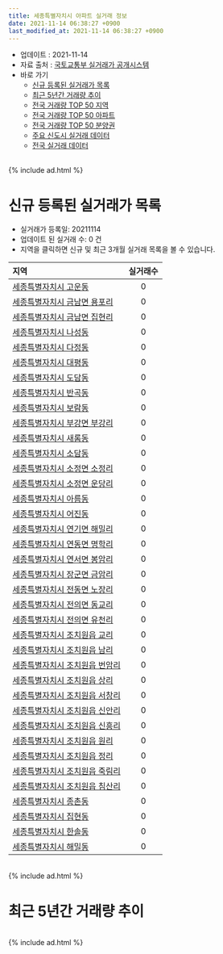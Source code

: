 ```yaml
---
title: 세종특별자치시 아파트 실거래 정보
date: 2021-11-14 06:38:27 +0900
last_modified_at: 2021-11-14 06:38:27 +0900
---
```


* 업데이트 : 2021-11-14
* 자료 출처 : [국토교통부 실거래가 공개시스템](http://rt.molit.go.kr)
* 바로 가기
    * [신규 등록된 실거래가 목록](#신규-등록된-실거래가-목록)
    * [최근 5년간 거래량 추이](#최근-5년간-거래량-추이)
    * [전국 거래량 TOP 50 지역](https://inasie.github.io/apt-trade-info/최근-3개월-전국에서-가장-거래가-많이-발생한-지역)
    * [전국 거래량 TOP 50 아파트](https://inasie.github.io/apt-trade-info/최근-3개월-전국에서-가장-거래가-많이-발생한-아파트)
    * [전국 거래량 TOP 50 분양권](https://inasie.github.io/apt-trade-info/최근-3개월-전국에서-가장-거래가-많이-발생한-분양권)
    * [주요 신도시 실거래 데이터](https://inasie.github.io/apt-trade-info/주요-신도시)
    * [전국 실거래 데이터](https://inasie.github.io/apt-trade-info/전국)

<br>
{% include ad.html %}
<br>

# 신규 등록된 실거래가 목록
* 실거래가 등록일: 20211114
* 업데이트 된 실거래 수: 0 건
* 지역을 클릭하면 신규 및 최근 3개월 실거래 목록을 볼 수 있습니다.


|지역|실거래수|
|:---|:---:|
|[세종특별자치시 고운동](https://inasie.github.io/apt-trade-info/세종특별자치시-고운동)|0|
|[세종특별자치시 금남면 용포리](https://inasie.github.io/apt-trade-info/세종특별자치시-금남면-용포리)|0|
|[세종특별자치시 금남면 집현리](https://inasie.github.io/apt-trade-info/세종특별자치시-금남면-집현리)|0|
|[세종특별자치시 나성동](https://inasie.github.io/apt-trade-info/세종특별자치시-나성동)|0|
|[세종특별자치시 다정동](https://inasie.github.io/apt-trade-info/세종특별자치시-다정동)|0|
|[세종특별자치시 대평동](https://inasie.github.io/apt-trade-info/세종특별자치시-대평동)|0|
|[세종특별자치시 도담동](https://inasie.github.io/apt-trade-info/세종특별자치시-도담동)|0|
|[세종특별자치시 반곡동](https://inasie.github.io/apt-trade-info/세종특별자치시-반곡동)|0|
|[세종특별자치시 보람동](https://inasie.github.io/apt-trade-info/세종특별자치시-보람동)|0|
|[세종특별자치시 부강면 부강리](https://inasie.github.io/apt-trade-info/세종특별자치시-부강면-부강리)|0|
|[세종특별자치시 새롬동](https://inasie.github.io/apt-trade-info/세종특별자치시-새롬동)|0|
|[세종특별자치시 소담동](https://inasie.github.io/apt-trade-info/세종특별자치시-소담동)|0|
|[세종특별자치시 소정면 소정리](https://inasie.github.io/apt-trade-info/세종특별자치시-소정면-소정리)|0|
|[세종특별자치시 소정면 운당리](https://inasie.github.io/apt-trade-info/세종특별자치시-소정면-운당리)|0|
|[세종특별자치시 아름동](https://inasie.github.io/apt-trade-info/세종특별자치시-아름동)|0|
|[세종특별자치시 어진동](https://inasie.github.io/apt-trade-info/세종특별자치시-어진동)|0|
|[세종특별자치시 연기면 해밀리](https://inasie.github.io/apt-trade-info/세종특별자치시-연기면-해밀리)|0|
|[세종특별자치시 연동면 명학리](https://inasie.github.io/apt-trade-info/세종특별자치시-연동면-명학리)|0|
|[세종특별자치시 연서면 봉암리](https://inasie.github.io/apt-trade-info/세종특별자치시-연서면-봉암리)|0|
|[세종특별자치시 장군면 금암리](https://inasie.github.io/apt-trade-info/세종특별자치시-장군면-금암리)|0|
|[세종특별자치시 전동면 노장리](https://inasie.github.io/apt-trade-info/세종특별자치시-전동면-노장리)|0|
|[세종특별자치시 전의면 동교리](https://inasie.github.io/apt-trade-info/세종특별자치시-전의면-동교리)|0|
|[세종특별자치시 전의면 유천리](https://inasie.github.io/apt-trade-info/세종특별자치시-전의면-유천리)|0|
|[세종특별자치시 조치원읍 교리](https://inasie.github.io/apt-trade-info/세종특별자치시-조치원읍-교리)|0|
|[세종특별자치시 조치원읍 남리](https://inasie.github.io/apt-trade-info/세종특별자치시-조치원읍-남리)|0|
|[세종특별자치시 조치원읍 번암리](https://inasie.github.io/apt-trade-info/세종특별자치시-조치원읍-번암리)|0|
|[세종특별자치시 조치원읍 상리](https://inasie.github.io/apt-trade-info/세종특별자치시-조치원읍-상리)|0|
|[세종특별자치시 조치원읍 서창리](https://inasie.github.io/apt-trade-info/세종특별자치시-조치원읍-서창리)|0|
|[세종특별자치시 조치원읍 신안리](https://inasie.github.io/apt-trade-info/세종특별자치시-조치원읍-신안리)|0|
|[세종특별자치시 조치원읍 신흥리](https://inasie.github.io/apt-trade-info/세종특별자치시-조치원읍-신흥리)|0|
|[세종특별자치시 조치원읍 원리](https://inasie.github.io/apt-trade-info/세종특별자치시-조치원읍-원리)|0|
|[세종특별자치시 조치원읍 정리](https://inasie.github.io/apt-trade-info/세종특별자치시-조치원읍-정리)|0|
|[세종특별자치시 조치원읍 죽림리](https://inasie.github.io/apt-trade-info/세종특별자치시-조치원읍-죽림리)|0|
|[세종특별자치시 조치원읍 침산리](https://inasie.github.io/apt-trade-info/세종특별자치시-조치원읍-침산리)|0|
|[세종특별자치시 종촌동](https://inasie.github.io/apt-trade-info/세종특별자치시-종촌동)|0|
|[세종특별자치시 집현동](https://inasie.github.io/apt-trade-info/세종특별자치시-집현동)|0|
|[세종특별자치시 한솔동](https://inasie.github.io/apt-trade-info/세종특별자치시-한솔동)|0|
|[세종특별자치시 해밀동](https://inasie.github.io/apt-trade-info/세종특별자치시-해밀동)|0|


<br>
{% include ad.html %}
<br>

# 최근 5년간 거래량 추이


<div style="width:100%;">
    <canvas id="deal_progress" height="200"></canvas>
</div>

<script>
new Chart(document.getElementById("deal_progress"), {
    type: 'line',
    data: {
        labels: ['201611','201612','201701','201702','201703','201704','201705','201706','201707','201708','201709','201710','201711','201712','201801','201802','201803','201804','201805','201806','201807','201808','201809','201810','201811','201812','201901','201902','201903','201904','201905','201906','201907','201908','201909','201910','201911','201912','202001','202002','202003','202004','202005','202006','202007','202008','202009','202010','202011','202012','202101','202102','202103','202104','202105','202106','202107','202108','202109','202110','202111'],
        datasets: [{
            label: '매매',
            pointRadius: 1,
            data: [356, 276, 236, 323, 324, 333, 478, 768, 553, 245, 192, 182, 195, 251, 361, 462, 620, 365, 392, 286, 220, 233, 290, 304, 291, 403, 356, 268, 217, 240, 266, 253, 327, 340, 321, 503, 1012, 2105, 1121, 1064, 436, 350, 638, 1550, 1407, 708, 309, 264, 614, 1062, 460, 363, 400, 655, 656, 193, 236, 327, 278, 219, 20],
            borderColor: "rgba(255, 201, 14, 1)",
            backgroundColor: "rgba(255, 201, 14, 0.5)",
            fill: false,
            lineTension: 0
        },{
            label: '전월세',
            pointRadius: 1,
            data: [545, 738, 706, 772, 638, 535, 520, 533, 596, 599, 733, 623, 853, 739, 756, 621, 629, 433, 491, 539, 598, 657, 562, 628, 571, 715, 833, 693, 623, 590, 588, 731, 937, 734, 719, 882, 802, 1099, 965, 1146, 800, 727, 698, 823, 956, 831, 784, 734, 855, 1137, 986, 758, 731, 1363, 2284, 1276, 1106, 948, 1052, 948, 190],
            borderColor: "rgba(0, 141, 185, 1)",
            backgroundColor: "rgba(0, 141, 185, 0.5)",
            fill: false,
            lineTension: 0
        }
        ]
    },
    options: {
        responsive: true,
        title: {
            display: false
        },
        tooltips: {
            mode: 'index',
            intersect: false
        },
        hover: {
            mode: 'nearest',
            intersect: true
        },
        scales: {
            xAxes: [{
                display: true,
                scaleLabel: {
                    display: true,
                    labelString: '년/월'
                }
            }],
            yAxes: [{
                display: true,
                ticks: {
                    suggestedMin: 0,
                },
                scaleLabel: {
                    display: true,
                    labelString: '실거래 수'
                }
            }]
        }
    }
});

</script>


<br>
{% include ad.html %}
<br>

